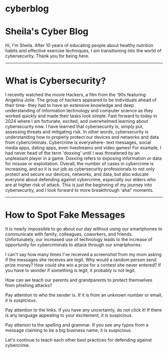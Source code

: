 # cyberblog
<h1>Sheila's Cyber Blog</h1>
Hi, I'm Sheila. After 10 years of educating people about healthy nutrition habits and effective exercise techniques, I am transitioning into the world of cybersecurity. Thank you for being here.
<hr>
<h1>What is Cybersecurity?</h1>
I recently watched the movie Hackers, a film from the '90s featuring Angelina Jolie. The group of hackers appeared to be individuals ahead of their time- they had to have an extensive knowledge and deep understanding of information technology and computer science as they worked quickly and made their tasks look simple. Fast forward to today in 2024 where I am fortunate, excited, and overwhelmed learning about cybersecurity now. I have learned that cybersecurity is, simply put, assessing threats and mitigating risk. In other words, cybersecurity is understanding how to properly protect our devices and networks and data from cybercriminals. Cybercrime is everywhere- text messages, social media apps, dating apps, even livestreams and video games! For example, I had never head of the term 'doxxing' until I was threatened by an unpleasant player in a game. Doxxing refers to exposing information or data for misuse or exploitation. Overall, the number of cases in cybercrime is increasing, and so it is our job as cybersecurity professionals to not only protect and secure our devices, networks, and data, but also educate everyone about defending against cybercrime, especially our elders who are at higher risk of attack. This is just the beginning of my journey into cybersecurity, and I look forward to more breakthrough 'aha!' moments.
<hr>
<h1>How to Spot Fake Messages</h1>
It is nearly impossible to go about our day without using our smartphones to communicate with family, colleagues, coworkers, and friends. Unfortunately, our increased use of technology leads to the increase of opportunity for cybercriminals to attack through our smartphones. 
<p></p>
I can't say how many times I've received a screenshot from my mom asking if the messages she receives are legit. Why would a random person send prize money? How could she win a prize for a contest she never entered? If you have to wonder if something is legit, it probably is not legit. 
<p></p>
How can we teach our parents and grandparents to protect themselves from phishing attacks?

Pay attention to who the sender is. If it is from an unknown number or email, it is suspicious. 

Pay attention to the links. If you have any uncertainty, do not click it! If there is any language appealing to your excitement, it is suspicious.

Pay attenion to the spelling and grammar. If you see any typos from a message claiming to be a big business name, it is suspicious.

Let's continue to teach each other best practices for defending against cybercrime.
